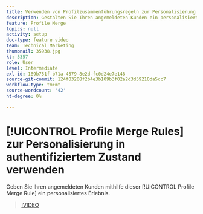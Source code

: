 ```yaml
---
title: Verwenden von Profilzusammenführungsregeln zur Personalisierung in einem authentifizierten Status
description: Gestalten Sie Ihren angemeldeten Kunden ein personalisiertes Erlebnis, indem Sie diese Einstellungen für Profilzusammenführungsregeln verwenden.
feature: Profile Merge
topics: null
activity: setup
doc-type: feature video
team: Technical Marketing
thumbnail: 35938.jpg
kt: 5357
role: User
level: Intermediate
exl-id: 189b751f-b71a-4579-8e2d-fc0d24e7e148
source-git-commit: 124f03208f2b4e3b109b3f02a2d3d59210da5cc7
workflow-type: tm+mt
source-wordcount: '42'
ht-degree: 0%

---
```


# [!UICONTROL Profile Merge Rules] zur Personalisierung in authentifiziertem Zustand verwenden

Geben Sie Ihren angemeldeten Kunden mithilfe dieser [!UICONTROL Profile Merge Rule] ein personalisiertes Erlebnis.

>[!VIDEO](https://video.tv.adobe.com/v/40007/?quality=12&learn=on&captions=ger)
